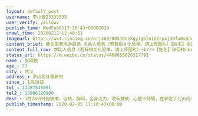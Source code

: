 ```yaml
---
layout: default_post
username: 李小爱23333333
user_verify: yellowv
publish_time: WedFeb0517:10:43+08002020
crawl_time: 20200212-12:40:51
imageurl: https://wx4.sinaimg.cn/orj360/005JOCzXgy1gbln1d2rpxj30fw0s8acp.jpg,https://wx1.sinaimg.cn/orj360/005JOCzXgy1gbln1devlwj30ht0vptak.jpg,https://wx4.sinaimg.cn/orj360/005JOCzXgy1gbln1c0735j30l111dqar.jpg
content_brief: 肺炎患者求助超话 求助人信息（若有相关化验单，请上传图片）【姓名】张回枝【年龄】73【所在城市】武汉【所在小区、社区】洪山区红霞新村【患病时间】1月28日【联系方式】13387549091【其他紧急联系人】13986120980【病情描述】 1月28日开始咳嗽，低热，胸闷，全身乏力，没有食欲，心脏不 ...全文
content_full_raw: 求助人信息（若有相关化验单，请上传图片）<br/>【姓名】张回枝<br/>【年龄】73<br/>【所在城市】武汉<br/>【所在小区、社区】洪山区红霞新村<br/>【患病时间】1月28日<br/>【联系方式】13387549091<br/>【其他紧急联系人】13986120980<br/>【病情描述】1月28日开始咳嗽，低热，胸闷，全身乏力，没有食欲，心脏不舒服，在家吃了几天药不见好转，2月5号拍了CT，双肺感染，高度疑似，没有试剂盒，没有床位，没有医院，希望得到治疗
status_url: https://m.weibo.cn/status/4468655020317791
name_: 张回枝
age_: 73
city_: 武汉
address_: 洪山区红霞新村
since_: 1月28日
tel_: 13387549091
tel2_: 13986120980
desc_: 1月28日开始咳嗽，低热，胸闷，全身乏力，没有食欲，心脏不舒服，在家吃了几天药不见好转，2月5号拍了CT，双肺感染，高度疑似，没有试剂盒，没有床位，没有医院，希望得到治疗
publish_timestamp: 2020-02-05 17:10:43+08:00
---
```

